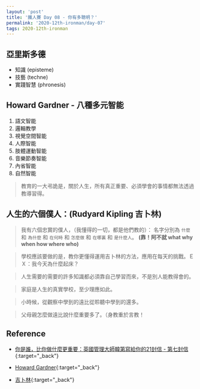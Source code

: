 ```yaml
---
layout: 'post'
title: '鐵人賽 Day 08 - 你有多聰明？'
permalink: '2020-12th-ironman/day-07'
tags: 2020-12th-ironman 
---
```


## 亞里斯多德

   - 知識 (episteme)
   - 技藝 (techne)
   - 實踐智慧 (phronesis)

## Howard Gardner - 八種多元智能
   
   1. 語文智能 
   2. 邏輯教學
   3. 視覺空間智能
   4. 人際智能
   5. 肢體運動智能
   6. 音樂節奏智能
   7. 內省智能
   8. 自然智能

> 教育的一大弔詭是，關於人生，所有真正重要、必須學會的事情都無法透過教導習得。

## 人生的六個僕人：(Rudyard Kipling 吉卜林)

> 我有六個忠實的僕人，（我懂得的一切，都是他們教的）： 名字分別為 `什麼` 和 `為什麼` 和 `在何時` 和 `怎麼做` 和 `在哪裏` 和 `是什麼人`。 __(靠！阿不就 what why when how where who)__

> 學校應該要做的是，教你更懂得運用吉卜林的方法，應用在每天的挑戰。ＥＸ：我今天為什麼起床？

> 人生需要的需要的許多知識都必須靠自己學習而來，不是別人能教得會的。

> 家庭是人生的真實學校，至少理應如此。

> 小時候，從觀察中學到的遠比從聆聽中學到的還多。

> 父母親怎麼做遠比說什麼重要多了。（身教重於言教！

## Reference 

- [你是誰，比你做什麼更重要：英國管理大師韓第寫給你的21封信 - 第七封信](https://www.books.com.tw/products/0010862692){:target="_back"}

- [Howard Gardner](https://en.wikipedia.org/wiki/Howard_Gardner){:target="_back"}
- [吉卜林](https://en.wikipedia.org/wiki/Rudyard_Kipling){:target="_back"}